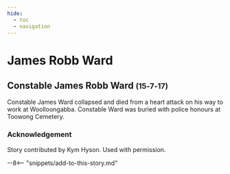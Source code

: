 ```yaml
---
hide:
  - toc
  - navigation 
---
```


# James Robb Ward 

<!--
**dmy — 9 May 1956**
-->

## Constable James Robb Ward <small>(15‑7‑17)</small>

Constable James Ward collapsed and died from a heart attack on his way to work at Woolloongabba. Constable Ward was buried with police honours at Toowong Cemetery.
 
### Acknowledgement

Story contributed by Kym Hyson. Used with permission.

--8<-- "snippets/add-to-this-story.md"